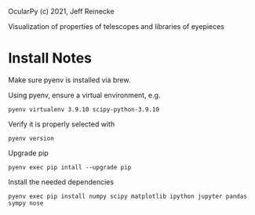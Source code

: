 OcularPy
(c) 2021, Jeff Reinecke

Visualization of properties of telescopes and libraries of eyepieces

# Install Notes

Make sure pyenv is installed via brew.

Using pyenv, ensure a virtual environment, e.g.
```
pyenv virtualenv 3.9.10 scipy-python-3.9.10
```

Verify it is properly selected with
```
pyenv version
```

Upgrade pip
```
pyenv exec pip intall --upgrade pip
```

Install the needed dependencies
```
pyenv exec pip install numpy scipy matplotlib ipython jupyter pandas sympy nose
```
